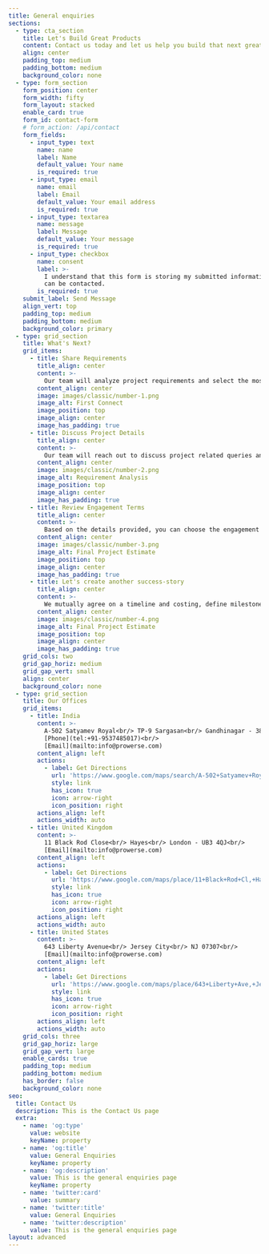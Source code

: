 ```yaml
---
title: General enquiries
sections:
  - type: cta_section
    title: Let's Build Great Products
    content: Contact us today and let us help you build that next great software turning disruption into opportunity.
    align: center
    padding_top: medium
    padding_bottom: medium
    background_color: none
  - type: form_section
    form_position: center
    form_width: fifty
    form_layout: stacked
    enable_card: true
    form_id: contact-form
    # form_action: /api/contact
    form_fields:
      - input_type: text
        name: name
        label: Name
        default_value: Your name
        is_required: true
      - input_type: email
        name: email
        label: Email
        default_value: Your email address
        is_required: true
      - input_type: textarea
        name: message
        label: Message
        default_value: Your message
        is_required: true
      - input_type: checkbox
        name: consent
        label: >-
          I understand that this form is storing my submitted information so I
          can be contacted.
        is_required: true
    submit_label: Send Message
    align_vert: top
    padding_top: medium
    padding_bottom: medium
    background_color: primary
  - type: grid_section
    title: What's Next?
    grid_items:
      - title: Share Requirements
        title_align: center
        content: >-
          Our team will analyze project requirements and select the most apt developers best suited for tech stack.
        content_align: center
        image: images/classic/number-1.png
        image_alt: First Connect
        image_position: top
        image_align: center
        image_has_padding: true
      - title: Discuss Project Details
        title_align: center
        content: >-
          Our team will reach out to discuss project related queries and to offer the best solution for given business scenario.
        content_align: center
        image: images/classic/number-2.png
        image_alt: Requirement Analysis
        image_position: top
        image_align: center
        image_has_padding: true
      - title: Review Engagement Terms
        title_align: center
        content: >-
          Based on the details provided, you can choose the engagement model & timelines for project execution.
        content_align: center
        image: images/classic/number-3.png
        image_alt: Final Project Estimate
        image_position: top
        image_align: center
        image_has_padding: true
      - title: Let's create another success-story
        title_align: center
        content: >-
          We mutually agree on a timeline and costing, define milestones and move forward to creating another success-story
        content_align: center
        image: images/classic/number-4.png
        image_alt: Final Project Estimate
        image_position: top
        image_align: center
        image_has_padding: true
    grid_cols: two
    grid_gap_horiz: medium
    grid_gap_vert: small
    align: center
    background_color: none
  - type: grid_section
    title: Our Offices
    grid_items:
      - title: India
        content: >-
          A-502 Satyamev Royal<br/> TP-9 Sargasan<br/> Gandhinagar - 382421<br/>
          [Phone](tel:+91-9537485017)<br/>
          [Email](mailto:info@prowerse.com)
        content_align: left
        actions:
          - label: Get Directions
            url: 'https://www.google.com/maps/search/A-502+Satyamev+Royal+TP-9+Sargasan+Gandhinagar+-+382421/@23.1942647,72.6063777,17z/data=!3m1!4b1'
            style: link
            has_icon: true
            icon: arrow-right
            icon_position: right
        actions_align: left
        actions_width: auto
      - title: United Kingdom
        content: >-
          11 Black Rod Close<br/> Hayes<br/> London - UB3 4QJ<br/>
          [Email](mailto:info@prowerse.com)
        content_align: left
        actions:
          - label: Get Directions
            url: 'https://www.google.com/maps/place/11+Black+Rod+Cl,+Hayes+UB3+4QJ,+UK/@51.5004728,-0.421755,17z/data=!3m1!4b1!4m5!3m4!1s0x48767289181e4a17:0x2d3dc8133d061e0c!8m2!3d51.5004728!4d-0.4195663'
            style: link
            has_icon: true
            icon: arrow-right
            icon_position: right
        actions_align: left
        actions_width: auto
      - title: United States
        content: >-
          643 Liberty Avenue<br/> Jersey City<br/> NJ 07307<br/>
          [Email](mailto:info@prowerse.com)
        content_align: left
        actions:
          - label: Get Directions
            url: 'https://www.google.com/maps/place/643+Liberty+Ave,+Jersey+City,+NJ+07307,+USA/@40.7585566,-74.0535681,17z/data=!3m1!4b1!4m5!3m4!1s0x89c2577312992427:0x4d1233267f2a868c!8m2!3d40.7585566!4d-74.0513794'
            style: link
            has_icon: true
            icon: arrow-right
            icon_position: right
        actions_align: left
        actions_width: auto
    grid_cols: three
    grid_gap_horiz: large
    grid_gap_vert: large
    enable_cards: true
    padding_top: medium
    padding_bottom: medium
    has_border: false
    background_color: none
seo:
  title: Contact Us
  description: This is the Contact Us page
  extra:
    - name: 'og:type'
      value: website
      keyName: property
    - name: 'og:title'
      value: General Enquiries
      keyName: property
    - name: 'og:description'
      value: This is the general enquiries page
      keyName: property
    - name: 'twitter:card'
      value: summary
    - name: 'twitter:title'
      value: General Enquiries
    - name: 'twitter:description'
      value: This is the general enquiries page
layout: advanced
---
```

